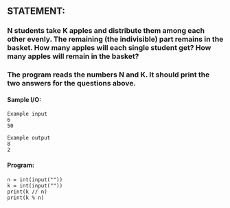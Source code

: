 ## STATEMENT:
### N students take K apples and distribute them among each other evenly. The remaining (the indivisible) part remains in the basket. How many apples will each single student get? How many apples will remain in the basket?

### The program reads the numbers N and K. It should print the two answers for the questions above.
#### Sample I/O:
```
Example input
6
50

Example output
8
2
```
#### Program:
```
n = int(input(""))
k = int(input(""))
print(k // n)
print(k % n)
```
